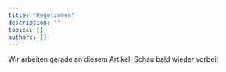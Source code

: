 ```yaml
---
title: "Regelzonen"
description: ""
topics: []
authors: []
---
```


Wir arbeiten gerade an diesem Artikel. Schau bald wieder vorbei!
